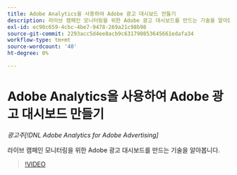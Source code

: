 ```yaml
---
title: Adobe Analytics을 사용하여 Adobe 광고 대시보드 만들기
description: 라이브 캠페인 모니터링을 위한 Adobe 광고 대시보드를 만드는 기술을 알아봅니다
exl-id: ec90c659-4cbc-4be7-9478-269a21c98b98
source-git-commit: 2293acc5d4ee8acb9c631790853645661edafa34
workflow-type: tm+mt
source-wordcount: '40'
ht-degree: 0%

---
```


# Adobe Analytics을 사용하여 Adobe 광고 대시보드 만들기

*광고주[!DNL Adobe Analytics for Adobe Advertising]*

라이브 캠페인 모니터링을 위한 Adobe 광고 대시보드를 만드는 기술을 알아봅니다.

>[!VIDEO](https://video.tv.adobe.com/v/33922)
